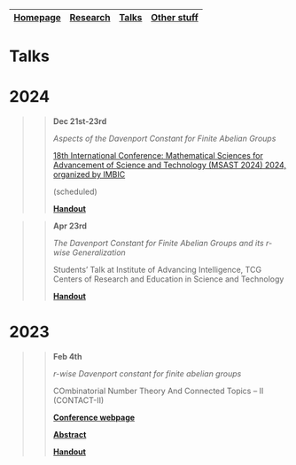 | [**Homepage**](README.md) | [**Research**](research.md) | [**Talks**](talks.md) | [**Other stuff**](hobbies.md) |
| --- | --- | --- | --- |

# Talks

# 2024

>> **Dec 21st-23rd**
>> 
>> *Aspects of the Davenport Constant for Finite Abelian Groups*
>> 
>> [18th International Conference: Mathematical Sciences for Advancement of Science and Technology (MSAST 2024) 2024, organized by IMBIC](https://imbicorg.blogspot.com/)
>> 
>> (scheduled)
>> 
>> [**Handout**]()

>> **Apr 23rd**
>> 
>> *The Davenport Constant for Finite Abelian Groups and its r-wise Generalization*
>> 
>> Students’ Talk at Institute of Advancing Intelligence, TCG Centers of Research and Education in Science and Technology
>> 
>> [**Handout**](https://drive.google.com/drive/folders/1lSA4Ks96U_oxGnnNwPm0B6d2ISyrXYmf?usp=drive_link)


# 2023

>> **Feb 4th**
>> 
>> *r-wise Davenport constant for finite abelian groups*
>> 
>> COmbinatorial Number Theory And Connected Topics – II (CONTACT-II)
>> 
>> [**Conference webpage**](https://sites.google.com/view/contact-ii/home)
>> 
>> [**Abstract**](https://drive.google.com/file/d/1OtAvMfGG2xg6Gr6-2gKDHkJ6REjTZkg2/view)
>> 
>> [**Handout**](https://drive.google.com/file/d/11k1bXrPQqw_AAf8s9JweYXBvNs6qcWL3/view?pli=1)
